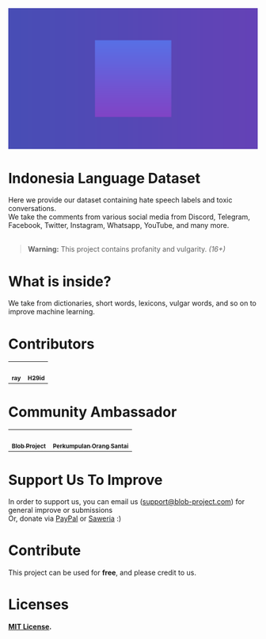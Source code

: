 <img src="https://github.com/Blob-Development/indonesia-language-dataset/blob/main/assets/vertigo3.png" width="768">

# Indonesia Language Dataset

Here we provide our dataset containing hate speech labels and toxic conversations. <br>
We take the comments from various social media from Discord, Telegram, Facebook, Twitter, Instagram, Whatsapp, YouTube, and many more. <br>
<br>
> **Warning:** This project contains profanity and vulgarity. *(16+)*

# What is inside?
We take from dictionaries, short words, lexicons, vulgar words, and so on to improve machine learning.

# Contributors
<table>
  <tr>
    <td align="center"><a href="https://github.com/conver4y"><img src="https://blob-content.s3.jp-tok.cloud-object-storage.appdomain.cloud/team_assets/2wsu134l8tf41.png" width="150px;" alt=""/><br /><sub><b>ray</b></sub></a><br /></td>
    <td align="center"><a href="https://github.com/h29id"><img src="https://blob-content.s3.jp-tok.cloud-object-storage.appdomain.cloud/team_assets/b02ba9dbee5d0b33fb2ab8c9f096052f.jpg" width="150px;" alt=""/><br /><sub><b>H29id</b></sub></a><br /></td>
  </tr>   
</table>

# Community Ambassador
<table>
  <tr>
    <td align="center"><a href="https://blob-project.com/"><img src="https://blob-content.s3.jp-tok.cloud-object-storage.appdomain.cloud/team_assets/blob%20halloween%20hq.png" width="150px;" alt=""/><br /><sub><b>Blob Project</b></sub></a><br /></td>
    <td align="center"><a href="https://pos-santai.info/"><img src="https://blob-content.s3.jp-tok.cloud-object-storage.appdomain.cloud/team_assets/fd85f440b27f099b7fa15ae4a71fcc78.png" width="150px;" alt=""/><br /><sub><b>Perkumpulan Orang Santai</b></sub></a><br /></td>
  </tr>   
</table>

# Support Us To Improve
In order to support us, you can email us (support@blob-project.com) for general improve or submissions <br>
Or, donate via [PayPal](https://paypal.me/ray0001) or [Saweria](https://saweria.co/ray1337) :)

# Contribute
This project can be used for **free**, and please credit to us.

# Licenses
**[MIT License](https://opensource.org/licenses/MIT).**
